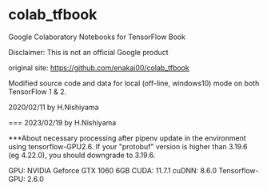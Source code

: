 # colab_tfbook

Google Colaboratory Notebooks for TensorFlow Book

Disclaimer: This is not an official Google product

original site: https://github.com/enakai00/colab_tfbook

Modified source code and data for local (off-line, windows10) mode on both TensorFlow 1 & 2.

2020/02/11 by H.Nishiyama

=== 2023/02/19 by H.Nishiyama

***About necessary processing after pipenv update in the environment using tensorflow-GPU2.6.
If your "protobuf" version is higher than 3.19.6 (eg 4.22.0), you should downgrade to 3.19.6.

GPU: NVIDIA Geforce GTX 1060 6GB
CUDA: 11.7.1
cuDNN: 8.6.0
Tensorflow-GPU: 2.6.0
